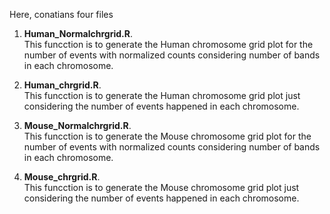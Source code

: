 Here, conatians four files

1. **Human_Normalchrgrid.R**.   
This funcction is to generate the Human chromosome grid plot for the number of events with normalized counts considering number of bands in each chromosome.

2. **Human_chrgrid.R**.  
This funcction is to generate the Human chromosome grid plot just considering the number of events happened in each chromosome.

3. **Mouse_Normalchrgrid.R**.    
This funcction is to generate the Mouse chromosome grid plot for the number of events with normalized counts considering number of bands in each chromosome.

4. **Mouse_chrgrid.R**.   
This funcction is to generate the Mouse chromosome grid plot just considering the number of events happened in each chromosome.
